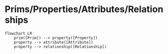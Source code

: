 # Prims/Properties/Attributes/Relationships




```mermaid
flowchart LR
    prim([Prim]) --> property([Property])
    property --> attribute([Attribute])
    property --> relationship([Relationship])
```